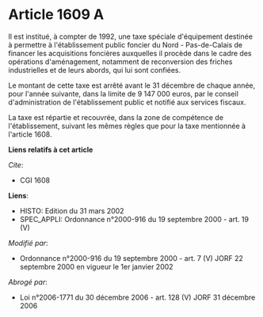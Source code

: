 # Article 1609 A

Il est institué, à compter de 1992, une taxe spéciale d'équipement destinée à permettre à l'établissement public foncier du
Nord - Pas-de-Calais de financer les acquisitions foncières auxquelles il procède dans le cadre des opérations d'aménagement,
notamment de reconversion des friches industrielles et de leurs abords, qui lui sont confiées.

Le montant de cette taxe est arrêté avant le 31 décembre de chaque année, pour l'année suivante, dans la limite de 9 147 000
euros, par le conseil d'administration de l'établissement public et notifié aux services fiscaux.

La taxe est répartie et recouvrée, dans la zone de compétence de l'établissement, suivant les mêmes règles que pour la taxe
mentionnée à l'article 1608.

**Liens relatifs à cet article**

_Cite_:

  - CGI 1608

**Liens**:

  - HISTO: Edition du 31 mars 2002
  - SPEC_APPLI: Ordonnance n°2000-916 du 19 septembre 2000 - art. 19 (V)

_Modifié par_:

  - Ordonnance n°2000-916 du 19 septembre 2000 - art. 7 (V) JORF 22 septembre 2000 en vigueur le 1er janvier 2002

_Abrogé par_:

  - Loi n°2006-1771 du 30 décembre 2006 - art. 128 (V) JORF 31 décembre 2006
